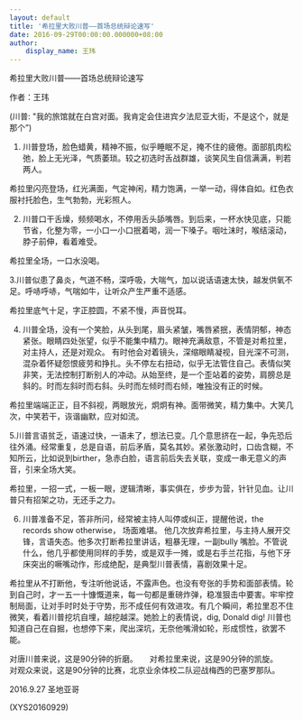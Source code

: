 ```yaml
---
layout: default
title: '希拉里大败川普——首场总统辩论速写'
date: 2016-09-29T00:00:00.000000+08:00
author:
    display_name: 王玮
---
```


希拉里大败川普——首场总统辩论速写

作者：王玮

(川普: "我的旅馆就在白宫对面。我肯定会住进宾夕法尼亚大街，不是这个，就是那个”)

1. 川普登场，脸色蜡黄，精神不振，似乎睡眠不足，掩不住的疲倦。面部肌肉松弛，脸上无光泽，气质萎琐。较之初选时舌战群雄，谈笑风生自信满满，判若两人。

希拉里闪亮登场，红光满面，气定神闲，精力饱满，一举一动，得体自如。红色衣服衬托脸色，生气勃勃，光彩照人。

2. 川普口干舌燥，频频喝水，不停用舌头舔嘴唇。到后来，一杯水快见底，只能节省，化整为零，一小口一小口抿着喝，润一下嗓子。咽吐沫时，喉结滚动，脖子前伸，看着难受。

希拉里全场，一口水没喝。

3.川普似患了鼻炎，气道不畅，深呼吸，大喘气，加以说话语速太快，越发供氧不足。呼哧呼哧，气喘如牛，让听众产生严重不适感。

希拉里底气十足，字正腔圆，不紧不慢，声音悦耳。

4. 川普全场，没有一个笑脸，从头到尾，眉头紧皱，嘴唇紧抿，表情阴郁，神态紧张。眼睛四处张望，似乎不能集中精力。眼神充满敌意，不管是对希拉里，对主持人，还是对观众。 有时他会对着镜头，深缩眼睛凝视，目光深不可测，混杂着怀疑怨恨疲劳和挣扎。头不停左右扭动，似乎无法管住自己。表情似笑非笑，无法控制打断别人的冲动。从始至终，是一个歪站着的姿势，肩膀总是斜的。时而左斜时而右斜。头时而左倾时而右倾，唯独没有正的时候。

希拉里端端正正，目不斜视，两眼放光，炯炯有神。面带微笑，精力集中。大笑几次，中笑若干，诙谐幽默，应对如流。

5.川普言语贫乏，语速过快，一语未了，想法已变。几个意思挤在一起，争先恐后往外涌。经常重复，总是自语，前后矛盾，莫名其妙。紧张激动时，口齿含糊，不知所云，比如说到birther，急赤白脸，语言前后失去关联，变成一串无意义的声音，引来全场大笑。

希拉里，一招一式，一板一眼，逻辑清晰，事实俱在，步步为营，针针见血。让川普只有招架之功，无还手之力。

6. 川普准备不足，答非所问，经常被主持人叫停或纠正，提醒他说，the records show otherwise， 场面难堪。 他几次放弃希拉里，与主持人展开交锋，言语失态。他多次打断希拉里讲话，粗暴无理，一副bully 嘴脸。不管说什么，他几乎都使用同样的手势，或是双手一摊，或是右手兰花指，与他下牙床突出的噘嘴动作，形成绝配，是典型川普表情，喜剧效果十足。

希拉里从不打断他，专注听他说话，不露声色。也没有夸张的手势和面部表情。轮到自己时，才一五一十慷慨道来，每一句都是重磅炸弹，稳准狠击中要害。牢牢控制局面，让对手时时处于守势，形不成任何有效进攻。有几个瞬间，希拉里忍不住微笑，看着川普挖坑自埋，越挖越深。她脸上的表情说，dig, Donald dig! 川普也知道自己在自掘，也想停下来，爬出深坑，无奈他嘴滑如轮，形成惯性，欲罢不能。

对唐川普来说，这是90分钟的折磨。　　对希拉里来说，这是90分钟的凯旋。　　对观众来说，这是90分钟的比赛，北京业余体校二队迎战梅西的巴塞罗那队。

2016.9.27 圣地亚哥

(XYS20160929)

